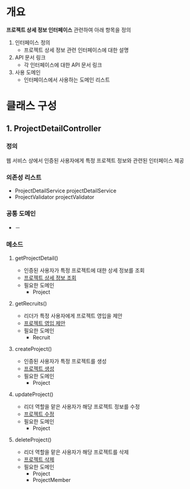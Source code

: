 # 개요
**프로젝트 상세 정보 인터페이스** 관련하여 아래 항목을 정의
1. 인터페이스 정의
    - 프로젝트 상세 정보 관련 인터페이스에 대한 설명
2. API 문서 링크
    - 각 인터페이스에 대한 API 문서 링크
3. 사용 도메인
    - 인터페이스에서 사용하는 도메인 리스트

# 클래스 구성
## 1. ProjectDetailController
### 정의
웹 서비스 상에서 인증된 사용자에게 특정 프로젝트 정보와 관련된 인터페이스 제공

### 의존성 리스트
- ProjectDetailService projectDetailService
- ProjectValidator projectValidator

### 공통 도메인
- －

### 메소드
1. getProjectDetail()
    - 인증된 사용자가 특정 프로젝트에 대한 상세 정보를 조회
    - [프로젝트 상세 정보 조회](http://34.105.29.115:8080/docs/index.html#resourcesProjectGet "해당 API 문서로 이동")
    - 필요한 도메인
        - Project

2. getRecruits()
    - 리더가 특정 사용자에게 프로젝트 영입을 제안
    - [프로젝트 영입 제안](http://34.105.29.115:8080/docs/index.html#projectRecruit "해당 API 문서로 이동")
    - 필요한 도메인
        - Recruit

3. createProject()
    - 인증된 사용자가 특정 프로젝트를 생성
    - [프로젝트 생성](http://34.105.29.115:8080/docs/index.html#resourcesProjectCreate "해당 API 문서로 이동")
    - 필요한 도메인
        - Project
                
4. updateProject()
    - 리더 역할을 맡은 사용자가 해당 프로젝트 정보를 수정
    - [프로젝트 수정](http://34.105.29.115:8080/docs/index.html#resourcesProjectUpdate "해당 API 문서로 이동")
    - 필요한 도메인
        - Project
        
5. deleteProject()
    - 리더 역할을 맡은 사용자가 해당 프로젝트를 삭제
    - [프로젝트 삭제](http://34.105.29.115:8080/docs/index.html#resourcesProjectDelete "해당 API 문서로 이동")
    - 필요한 도메인
        - Project
        - ProjectMember
